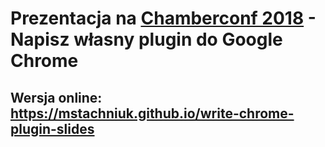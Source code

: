 # Prezentacja na [Chamberconf 2018](http://chamberconf.pl/) - Napisz własny plugin do Google Chrome 

## Wersja online: https://mstachniuk.github.io/write-chrome-plugin-slides
